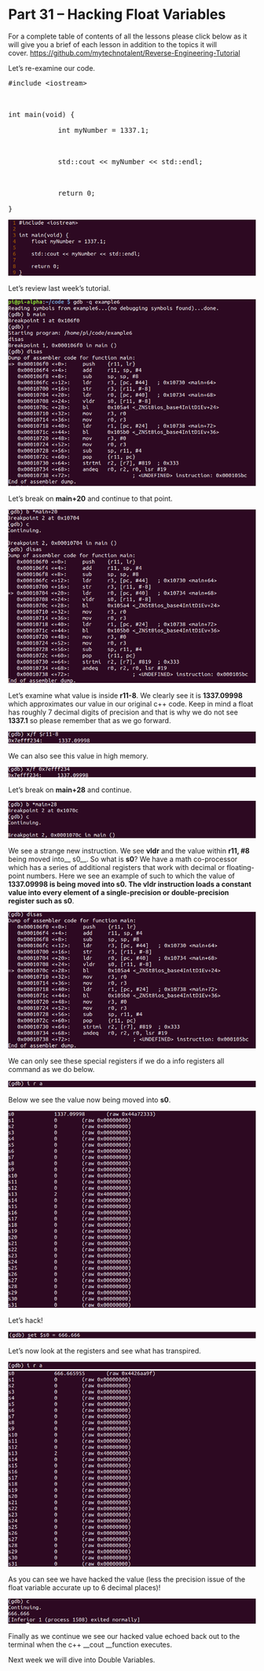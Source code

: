 # Part 31 – Hacking Float Variables

For a complete table of contents of all the lessons please click below as it will give you a brief of each lesson in addition to the topics it will cover.&nbsp;https://github.com/mytechnotalent/Reverse-Engineering-Tutorial

Let’s re-examine our code.

<pre spellcheck="false">#include &lt;iostream&gt;

&nbsp;

int main(void) {

&nbsp;&nbsp;&nbsp;&nbsp;&nbsp;&nbsp;&nbsp;&nbsp;&nbsp;&nbsp;&nbsp; int myNumber = 1337.1;

&nbsp;

&nbsp;&nbsp;&nbsp;&nbsp;&nbsp;&nbsp;&nbsp;&nbsp;&nbsp;&nbsp;&nbsp; std::cout &lt;&lt; myNumber &lt;&lt; std::endl;

&nbsp;

&nbsp;&nbsp;&nbsp;&nbsp;&nbsp;&nbsp;&nbsp;&nbsp;&nbsp;&nbsp;&nbsp; return 0;

}
</pre>

<div class="slate-resizable-image-embed slate-image-embed__resize-full-width"><img src="imgs/967531069.jpg"/></div>

Let’s review last week’s tutorial.

<div class="slate-resizable-image-embed slate-image-embed__resize-full-width"><img src="imgs/37175289.jpg"/></div>

Let’s break on __main+20__ and continue to that point.

<div class="slate-resizable-image-embed slate-image-embed__resize-full-width"><img src="imgs/194397404.jpg"/></div>

Let’s examine what value is inside __r11-8__.&nbsp;We clearly see it is __1337.09998__ which approximates our value in our original c++ code.&nbsp;Keep in mind a float has roughly 7 decimal digits of precision and that is why we do not see __1337.1__ so please remember that as we go forward.

<div class="slate-resizable-image-embed slate-image-embed__resize-full-width"><img src="imgs/280697018.jpg"/></div>

We can also see this value in high memory.

<div class="slate-resizable-image-embed slate-image-embed__resize-full-width"><img src="imgs/444483901.jpg"/></div>

Let’s break on __main+28__ and continue.

<div class="slate-resizable-image-embed slate-image-embed__resize-full-width"><img src="imgs/520238596.jpg"/></div>

We see a strange new instruction.&nbsp;We see __vldr__ and the value within __r11, \#8__ being moved into__ s0__.&nbsp;So what is __s0__?&nbsp;We have a math co-processor which has a series of additional registers that work with decimal or floating-point numbers.&nbsp;Here we see an example of such to which the value of __1337.09998 __is being moved into __s0__.&nbsp;The __vldr__ instruction loads a constant value into every element of a single-precision or double-precision register such as__ s0__.

<div class="slate-resizable-image-embed slate-image-embed__resize-full-width"><img src="imgs/696650450.jpg"/></div>

We can only see these special registers if we do a info registers all command as we do below.

<div class="slate-resizable-image-embed slate-image-embed__resize-full-width"><img src="imgs/573371918.jpg"/></div>

Below we see the value now being moved into __s0__.

<div class="slate-resizable-image-embed slate-image-embed__resize-full-width"><img src="imgs/663081192.jpg"/></div>

Let’s hack!

<div class="slate-resizable-image-embed slate-image-embed__resize-full-width"><img src="imgs/977543855.jpg"/></div>

Let’s now look at the registers and see what has transpired.

<div class="slate-resizable-image-embed slate-image-embed__resize-full-width"><img src="imgs/415832497.jpg"/></div>

<div class="slate-resizable-image-embed slate-image-embed__resize-full-width"><img src="imgs/199880087.jpg"/></div>

As you can see we have hacked the value (less the precision issue of the float variable accurate up to 6 decimal places)!

<div class="slate-resizable-image-embed slate-image-embed__resize-full-width"><img src="imgs/687941935.jpg"/></div>

Finally as we continue we see our hacked value echoed back out to the terminal when the c++ __cout __function executes.

Next week we will dive into Double Variables.